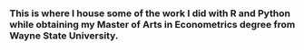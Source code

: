 ### This is where I house some of the work I did with R and Python while obtaining my Master of Arts in Econometrics degree from Wayne State University.
